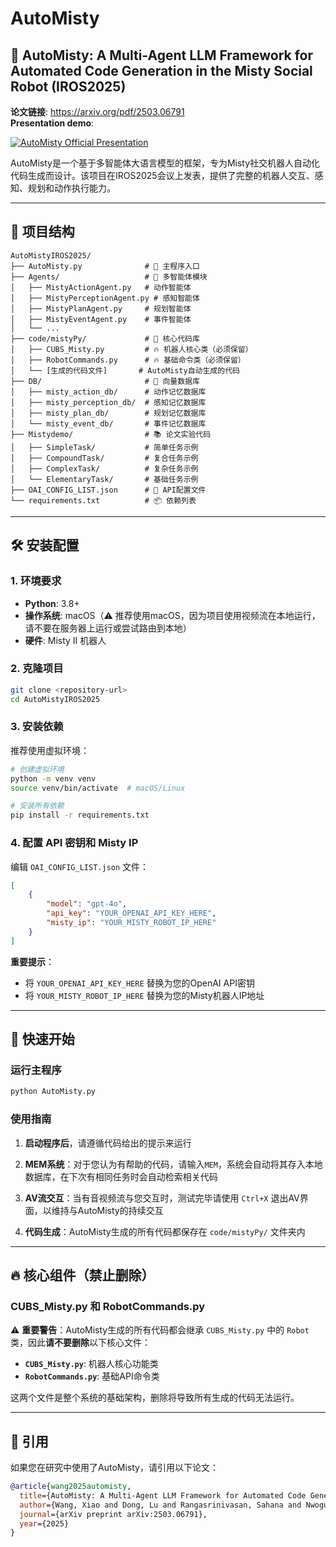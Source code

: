 # AutoMisty

## 🤖 AutoMisty: A Multi-Agent LLM Framework for Automated Code Generation in the Misty Social Robot (IROS2025)

**论文链接**: https://arxiv.org/pdf/2503.06791  
**Presentation demo**: 

[![AutoMisty Official Presentation](https://res.cloudinary.com/marcomontalbano/image/upload/v1724291960/video_to_markdown/images/youtube--MWbNXMBj0YA-c05b58ac6eb4c4700831b2b3070cd403.jpg)](https://www.youtube.com/watch?v=MWbNXMBj0YA "AutoMisty Official Presentation")

AutoMisty是一个基于多智能体大语言模型的框架，专为Misty社交机器人自动化代码生成而设计。该项目在IROS2025会议上发表，提供了完整的机器人交互、感知、规划和动作执行能力。

---

## 📁 项目结构

```
AutoMistyIROS2025/
├── AutoMisty.py              # 🚀 主程序入口
├── Agents/                   # 🧠 多智能体模块
│   ├── MistyActionAgent.py   # 动作智能体
│   ├── MistyPerceptionAgent.py # 感知智能体
│   ├── MistyPlanAgent.py     # 规划智能体
│   ├── MistyEventAgent.py    # 事件智能体
│   └── ...
├── code/mistyPy/             # 🎯 核心代码库
│   ├── CUBS_Misty.py         # 🔥 机器人核心类（必须保留）
│   ├── RobotCommands.py      # 🔥 基础命令类（必须保留）
│   └── [生成的代码文件]       # AutoMisty自动生成的代码
├── DB/                       # 🧲 向量数据库
│   ├── misty_action_db/      # 动作记忆数据库
│   ├── misty_perception_db/  # 感知记忆数据库
│   ├── misty_plan_db/        # 规划记忆数据库
│   └── misty_event_db/       # 事件记忆数据库
├── Mistydemo/                # 📚 论文实验代码
│   ├── SimpleTask/           # 简单任务示例
│   ├── CompoundTask/         # 复合任务示例
│   ├── ComplexTask/          # 复杂任务示例
│   └── ElementaryTask/       # 基础任务示例
├── OAI_CONFIG_LIST.json      # 🔑 API配置文件
└── requirements.txt          # 📦 依赖列表
```

---

## 🛠️ 安装配置

### 1. 环境要求

- **Python**: 3.8+
- **操作系统**: macOS（⚠️ 推荐使用macOS，因为项目使用视频流在本地运行，请不要在服务器上运行或尝试路由到本地）
- **硬件**: Misty II 机器人

### 2. 克隆项目

```bash
git clone <repository-url>
cd AutoMistyIROS2025
```

### 3. 安装依赖

推荐使用虚拟环境：

```bash
# 创建虚拟环境
python -m venv venv
source venv/bin/activate  # macOS/Linux

# 安装所有依赖
pip install -r requirements.txt
```

### 4. 配置 API 密钥和 Misty IP

编辑 `OAI_CONFIG_LIST.json` 文件：

```json
[
    {
        "model": "gpt-4o",
        "api_key": "YOUR_OPENAI_API_KEY_HERE",
        "misty_ip": "YOUR_MISTY_ROBOT_IP_HERE"
    }
]
```

**重要提示**：
- 将 `YOUR_OPENAI_API_KEY_HERE` 替换为您的OpenAI API密钥
- 将 `YOUR_MISTY_ROBOT_IP_HERE` 替换为您的Misty机器人IP地址

---

## 🚀 快速开始

### 运行主程序

```bash
python AutoMisty.py
```

### 使用指南

1. **启动程序后**，请遵循代码给出的提示来运行

2. **MEM系统**：对于您认为有帮助的代码，请输入`MEM`，系统会自动将其存入本地数据库，在下次有相同任务时会自动检索相关代码

3. **AV流交互**：当有音视频流与您交互时，测试完毕请使用 `Ctrl+X` 退出AV界面，以维持与AutoMisty的持续交互

4. **代码生成**：AutoMisty生成的所有代码都保存在 `code/mistyPy/` 文件夹内

---

## 🔥 核心组件（禁止删除）

### CUBS_Misty.py 和 RobotCommands.py

⚠️ **重要警告**：AutoMisty生成的所有代码都会继承 `CUBS_Misty.py` 中的 `Robot` 类，因此**请不要删除**以下核心文件：

- **`CUBS_Misty.py`**: 机器人核心功能类
- **`RobotCommands.py`**: 基础API命令类

这两个文件是整个系统的基础架构，删除将导致所有生成的代码无法运行。

---

## 📄 引用

如果您在研究中使用了AutoMisty，请引用以下论文：

```bibtex
@article{wang2025automisty,
  title={AutoMisty: A Multi-Agent LLM Framework for Automated Code Generation in the Misty Social Robot},
  author={Wang, Xiao and Dong, Lu and Rangasrinivasan, Sahana and Nwogu, Ifeoma and Setlur, Srirangaraj and Govindaraju, Venugopal},
  journal={arXiv preprint arXiv:2503.06791},
  year={2025}
}
```
